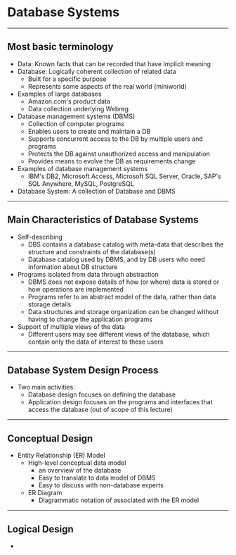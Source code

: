 # Database Systems
***
## Most basic terminology
  * Data: Known facts that can be recorded that have implicit meaning
  * Database: Logically coherent collection of related data
    * Built for a specific purpose
    * Represents some aspects of the real world (miniworld)
  * Examples of large databases
    * Amazon.com's product data
    * Data collection underlying Webreg
  * Database management systems (DBMS)
    * Collection of computer programs
    * Enables users to create and maintain a DB
    * Supports concurrent access to the DB by multiple users and programs
    * Protects the DB against unauthorized access and manipulation
    * Provides means to evolve the DB as requirements change
  * Examples of database management systems
    * IBM's DB2, Microsoft Access, Microsoft SQL Server, Oracle, SAP's SQL Anywhere, MySQL, PostgreSQL
  * Database System: A collection of Database and DBMS
***
## Main Characteristics of Database Systems
  * Self-describing
    * DBS contains a database catalog with meta-data that describes the structure and constraints of the database(s)
    * Database catalog used by DBMS, and by DB users who need information about DB structure
  * Programs isolated from data through abstraction
    * DBMS does not expose details of how (or where) data is stored or how operations are implemented
    * Programs refer to an abstract model of the data, rather than data storage details
    * Data structures and storage organization can be changed without having to change the application programs
  * Support of multiple views of the data
    * Different users may see different views of the database, which contain only the data of interest to these users
***
## Database System Design Process
  * Two main activities:
    * Database design focuses on defining the database
    * Application design focuses on the programs and interfaces that access the database (out of scope of this lecture)
***
## Conceptual Design
  * Entity Relationship (ER) Model
    * High-level conceptual data model
      * an overview of the database
      * Easy to translate to data model of DBMS
      * Easy to discuss with non-database experts
    * ER Diagram
      * Diagrammatic notation of associated with the ER model
***
## Logical Design
  *
